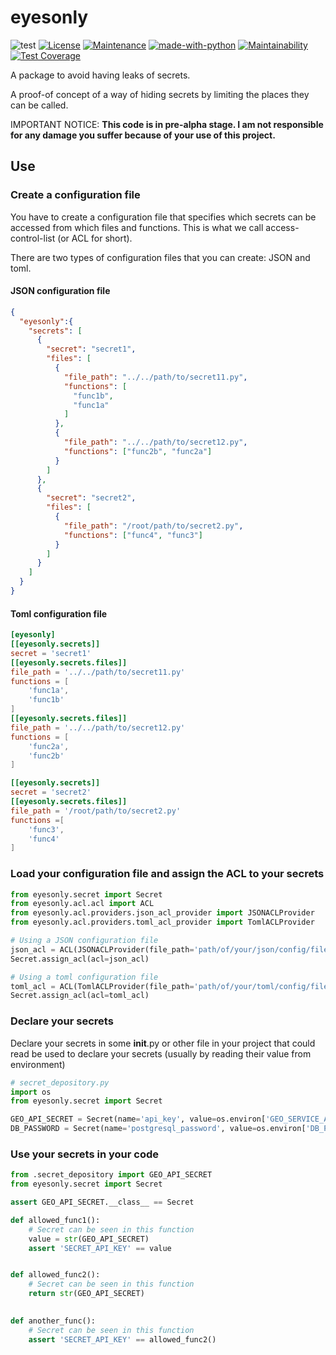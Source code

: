 # eyesonly

![test](https://github.com/diegojromerolopez/eyesonly/actions/workflows/test.yml/badge.svg)
[![License](https://img.shields.io/badge/License-MIT-blue.svg)](https://opensource.org/licenses/MIT)
[![Maintenance](https://img.shields.io/badge/Maintained%3F-yes-green.svg)](https://github.com/diegojromerolopez/eyesonly/graphs/commit-activity)
[![made-with-python](https://img.shields.io/badge/Made%20with-Python-1f425f.svg)](https://www.python.org/)
[![Maintainability](https://api.codeclimate.com/v1/badges/d665c0a34d0648213dd4/maintainability)](https://codeclimate.com/github/diegojromerolopez/eyesonly/maintainability)
[![Test Coverage](https://api.codeclimate.com/v1/badges/d665c0a34d0648213dd4/test_coverage)](https://codeclimate.com/github/diegojromerolopez/eyesonly/test_coverage)

A package to avoid having leaks of secrets.

A proof-of concept of a way of hiding secrets by limiting the places they can be called.

IMPORTANT NOTICE: **This code is in pre-alpha stage. I am not responsible for any damage you suffer because of your use of this project.**

## Use

### Create a configuration file

You have to create a configuration file that specifies which secrets can be accessed from which files
and functions. This is what we call access-control-list (or ACL for short).

There are two types of configuration files that you can create: JSON and toml.

#### JSON configuration file
```json
{
  "eyesonly":{
    "secrets": [
      {
        "secret": "secret1",
        "files": [
          {
            "file_path": "../../path/to/secret11.py",
            "functions": [
              "func1b",
              "func1a"
            ]
          },
          {
            "file_path": "../../path/to/secret12.py",
            "functions": ["func2b", "func2a"]
          }
        ]
      },
      {
        "secret": "secret2",
        "files": [
          {
            "file_path": "/root/path/to/secret2.py",
            "functions": ["func4", "func3"]
          }
        ]
      }
    ]
  }
}
```

#### Toml configuration file
```toml
[eyesonly]
[[eyesonly.secrets]]
secret = 'secret1'
[[eyesonly.secrets.files]]
file_path = '../../path/to/secret11.py'
functions = [
    'func1a',
    'func1b'
]
[[eyesonly.secrets.files]]
file_path = '../../path/to/secret12.py'
functions = [
    'func2a',
    'func2b'
]

[[eyesonly.secrets]]
secret = 'secret2'
[[eyesonly.secrets.files]]
file_path = '/root/path/to/secret2.py'
functions =[
    'func3',
    'func4'
]
```

### Load your configuration file and assign the ACL to your secrets
```python
from eyesonly.secret import Secret
from eyesonly.acl.acl import ACL
from eyesonly.acl.providers.json_acl_provider import JSONACLProvider
from eyesonly.acl.providers.toml_acl_provider import TomlACLProvider

# Using a JSON configuration file
json_acl = ACL(JSONACLProvider(file_path='path/of/your/json/config/file'))
Secret.assign_acl(acl=json_acl)

# Using a toml configuration file
toml_acl = ACL(TomlACLProvider(file_path='path/of/your/toml/config/file'))
Secret.assign_acl(acl=toml_acl)
```

### Declare your secrets

Declare your secrets in some __init__.py or other file in your project that
could read be used to declare your secrets (usually by reading their value from environment)

```python
# secret_depository.py
import os
from eyesonly.secret import Secret

GEO_API_SECRET = Secret(name='api_key', value=os.environ['GEO_SERVICE_API_KEY'])
DB_PASSWORD = Secret(name='postgresql_password', value=os.environ['DB_PASSWORD'])
```

### Use your secrets in your code
```python
from .secret_depository import GEO_API_SECRET
from eyesonly.secret import Secret

assert GEO_API_SECRET.__class__ == Secret

def allowed_func1():
    # Secret can be seen in this function 
    value = str(GEO_API_SECRET)
    assert 'SECRET_API_KEY' == value


def allowed_func2():
    # Secret can be seen in this function 
    return str(GEO_API_SECRET)
    

def another_func():
    # Secret can be seen in this function 
    assert 'SECRET_API_KEY' == allowed_func2()
```
